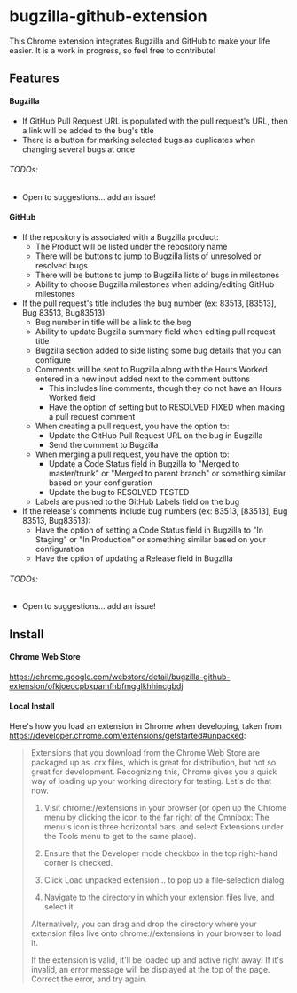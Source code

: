# bugzilla-github-extension
This Chrome extension integrates Bugzilla and GitHub to make your life easier.  It is a work in progress, so feel free to contribute!

## Features
#### Bugzilla
- If GitHub Pull Request URL is populated with the pull request's URL, then a link will be added to the bug's title
- There is a button for marking selected bugs as duplicates when changing several bugs at once

###### TODOs:
- Open to suggestions... add an issue!

#### GitHub
- If the repository is associated with a Bugzilla product:
  - The Product will be listed under the repository name
  - There will be buttons to jump to Bugzilla lists of unresolved or resolved bugs
  - There will be buttons to jump to Bugzilla lists of bugs in milestones
  - Ability to choose Bugzilla milestones when adding/editing GitHub milestones
- If the pull request's title includes the bug number (ex: 83513, [83513], Bug 83513, Bug83513):
  - Bug number in title will be a link to the bug
  - Ability to update Bugzilla summary field when editing pull request title
  - Bugzilla section added to side listing some bug details that you can configure
  - Comments will be sent to Bugzilla along with the Hours Worked entered in a new input added next to the comment buttons
    - This includes line comments, though they do not have an Hours Worked field
    - Have the option of setting but to RESOLVED FIXED when making a pull request comment
  - When creating a pull request, you have the option to:
    - Update the GitHub Pull Request URL on the bug in Bugzilla
    - Send the comment to Bugzilla
  - When merging a pull request, you have the option to:
    - Update a Code Status field in Bugzilla to "Merged to master/trunk" or "Merged to parent branch" or something similar based on your configuration
    - Update the bug to RESOLVED TESTED
  - Labels are pushed to the GitHub Labels field on the bug
- If the release's comments include bug numbers (ex: 83513, [83513], Bug 83513, Bug83513):
  - Have the option of setting a Code Status field in Bugzilla to "In Staging" or "In Production" or something similar based on your configuration
  - Have the option of updating a Release field in Bugzilla

###### TODOs:
- Open to suggestions... add an issue!

## Install
#### Chrome Web Store
https://chrome.google.com/webstore/detail/bugzilla-github-extension/ofkjoeocpbkpamfhbfmgglkhhincgbdj

#### Local Install
Here's how you load an extension in Chrome when developing, taken from https://developer.chrome.com/extensions/getstarted#unpacked:
> Extensions that you download from the Chrome Web Store are packaged up as .crx files, which is great for distribution, but not so great for development. Recognizing this, Chrome gives you a quick way of loading up your working directory for testing. Let's do that now.
> 
> 1. Visit chrome://extensions in your browser (or open up the Chrome menu by clicking the icon to the far right of the Omnibox:  The menu's icon is three horizontal bars. and select Extensions under the Tools menu to get to the same place).
> 
> 2. Ensure that the Developer mode checkbox in the top right-hand corner is checked.
> 
> 3. Click Load unpacked extension… to pop up a file-selection dialog.
> 
> 4. Navigate to the directory in which your extension files live, and select it.
> 
> Alternatively, you can drag and drop the directory where your extension files live onto chrome://extensions in your browser to load it.
> 
> If the extension is valid, it'll be loaded up and active right away! If it's invalid, an error message will be displayed at the top of the page. Correct the error, and try again.